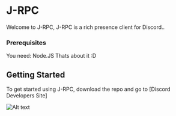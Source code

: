 # J-RPC

Welcome to J-RPC, J-RPC is a rich presence client for Discord.. 

### Prerequisites

You need:
Node.JS
Thats about it :D


## Getting Started

To get started using J-RPC, download the repo and go to [Discord Developers Site]

![Alt text](https://jayden.went-to-the-gucci.store/efe8a78f.png "Optional title")

